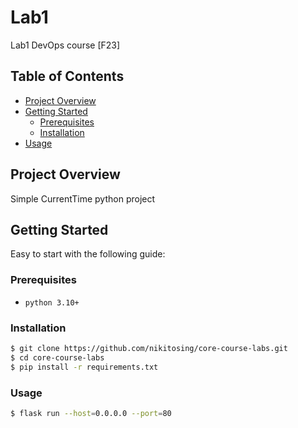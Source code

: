 # Lab1

Lab1 DevOps course [F23]

## Table of Contents
- [Project Overview](#project-overview)
- [Getting Started](#getting-started)
  - [Prerequisites](#prerequisites)
  - [Installation](#installation)
- [Usage](#usage)

## Project Overview

Simple CurrentTime python project

## Getting Started

Easy to start with the following guide:

### Prerequisites

- `python 3.10+`

### Installation

```bash
$ git clone https://github.com/nikitosing/core-course-labs.git
$ cd core-course-labs
$ pip install -r requirements.txt
```

### Usage

```bash
$ flask run --host=0.0.0.0 --port=80
```

